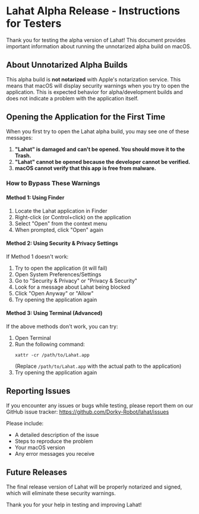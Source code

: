 # Lahat Alpha Release - Instructions for Testers

Thank you for testing the alpha version of Lahat! This document provides important information about running the unnotarized alpha build on macOS.

## About Unnotarized Alpha Builds

This alpha build is **not notarized** with Apple's notarization service. This means that macOS will display security warnings when you try to open the application. This is expected behavior for alpha/development builds and does not indicate a problem with the application itself.

## Opening the Application for the First Time

When you first try to open the Lahat alpha build, you may see one of these messages:

1. **"Lahat" is damaged and can't be opened. You should move it to the Trash.**
2. **"Lahat" cannot be opened because the developer cannot be verified.**
3. **macOS cannot verify that this app is free from malware.**

### How to Bypass These Warnings

#### Method 1: Using Finder
1. Locate the Lahat application in Finder
2. Right-click (or Control+click) on the application
3. Select "Open" from the context menu
4. When prompted, click "Open" again

#### Method 2: Using Security & Privacy Settings
If Method 1 doesn't work:
1. Try to open the application (it will fail)
2. Open System Preferences/Settings
3. Go to "Security & Privacy" or "Privacy & Security"
4. Look for a message about Lahat being blocked
5. Click "Open Anyway" or "Allow"
6. Try opening the application again

#### Method 3: Using Terminal (Advanced)
If the above methods don't work, you can try:
1. Open Terminal
2. Run the following command:
   ```
   xattr -cr /path/to/Lahat.app
   ```
   (Replace `/path/to/Lahat.app` with the actual path to the application)
3. Try opening the application again

## Reporting Issues

If you encounter any issues or bugs while testing, please report them on our GitHub issue tracker:
https://github.com/Dorky-Robot/lahat/issues

Please include:
- A detailed description of the issue
- Steps to reproduce the problem
- Your macOS version
- Any error messages you receive

## Future Releases

The final release version of Lahat will be properly notarized and signed, which will eliminate these security warnings.

Thank you for your help in testing and improving Lahat!
